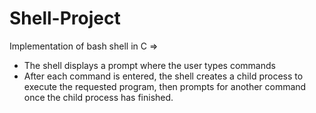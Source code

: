 # Shell-Project

 Implementation of bash shell in C => 
 
 * The shell displays a prompt where the user types commands
 * After each command is entered, the shell creates a child process to execute the requested program, then prompts for another command once the child process has finished.
